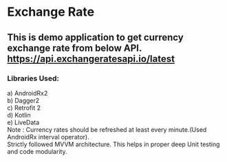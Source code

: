 
# Exchange Rate
This is demo application to get currency exchange rate from below API.
https://api.exchangeratesapi.io/latest
---
### Libraries Used:
a) AndroidRx2</br> 
b) Dagger2</br>
c) Retrofit 2</br>
d) Kotlin</br>
e) LiveData</br>
Note : Currency rates should be refreshed at least every minute.(Used AndroidRx interval operator).</br>
Strictly followed MVVM architecture. This helps in proper deep Unit testing and code modularity.
